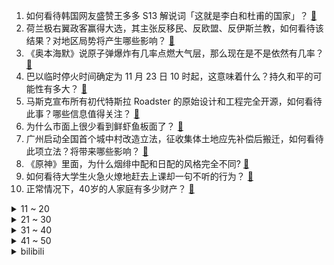 1. 如何看待韩国网友盛赞王多多 S13 解说词「这就是李白和杜甫的国家」？ [:link:](https://www.zhihu.com/question/631494680)
2. 荷兰极右翼政客赢得大选，其主张反移民、反欧盟、反伊斯兰教，如何看待该结果？对地区局势将产生哪些影响？ [:link:](https://www.zhihu.com/question/631459345)
3. 《奥本海默》说原子弹爆炸有几率点燃大气层，那么现在是不是依然有几率？ [:link:](https://www.zhihu.com/question/631137583)
4. 巴以临时停火时间确定为 11 月 23 日 10 时起，这意味着什么？持久和平的可能性有多大？ [:link:](https://www.zhihu.com/question/631455760)
5. 马斯克宣布所有初代特斯拉 Roadster 的原始设计和工程完全开源，如何看待此事？哪些信息值得关注？ [:link:](https://www.zhihu.com/question/631473188)
6. 为什么市面上很少看到鲜虾鱼板面了？ [:link:](https://www.zhihu.com/question/330672407)
7. 广州启动全国首个城中村改造立法，征收集体土地应先补偿后搬迁，如何看待此项立法？将带来哪些影响？ [:link:](https://www.zhihu.com/question/631539086)
8. 《原神》里面，为什么烟绯中配和日配的风格完全不同? [:link:](https://www.zhihu.com/question/536908680)
9. 如何看待大学生火急火燎地赶去上课却一句不听的行为？ [:link:](https://www.zhihu.com/question/631286296)
10. 正常情况下，40岁的人家庭有多少财产？ [:link:](https://www.zhihu.com/question/628037374)
<details>
<summary>11 ~ 20</summary>

11. 李登辉家族遭遇金融诈骗，损失约合人民币 1.24 亿，此前澳丰金融集团曾宣布倒闭，有哪些信息值得关注？ [:link:](https://www.zhihu.com/question/631331328)
12. 教师上课时内急上厕所算离岗吗？ [:link:](https://www.zhihu.com/question/464363950)
13. 朝鲜称将不再受《〈板门店宣言〉军事领域履行协议》约束，这意味着什么？对朝韩关系将带来哪些影响？ [:link:](https://www.zhihu.com/question/631447546)
14. 为什么很多人情愿辛辛苦苦的上班，都不肯花时间去钻研股票市场？ [:link:](https://www.zhihu.com/question/630683739)
15. 公务员考试为什么要考图形推理？ [:link:](https://www.zhihu.com/question/22065165)
16. 为什么俄国能扩张那么大的领土？ [:link:](https://www.zhihu.com/question/56544269)
17. 巴菲特捐赠 8.66 亿美元股票，三个孩子为其遗嘱执行人，哪些信息值得关注？ [:link:](https://www.zhihu.com/question/631310292)
18. 请说一句广告词证明你老了? [:link:](https://www.zhihu.com/question/626630516)
19. 一战英法在哪些战役损失最多，为什么会损失惨重？ [:link:](https://www.zhihu.com/question/278292222)
20. 古印度文明是不是真消失了？ [:link:](https://www.zhihu.com/question/630871671)
</details>
<details>
<summary>21 ~ 30</summary>

21. 中国有哪些旅行目的地被严重低估了？ [:link:](https://www.zhihu.com/question/617352068)
22. 怎样评价动画《龙珠》的制作水平？ [:link:](https://www.zhihu.com/question/590733618)
23. 如何评价最近Next.js的这张图？ [:link:](https://www.zhihu.com/question/631144121)
24. 你会怎么写释怀？ [:link:](https://www.zhihu.com/question/627325300)
25. 大模型检索增强生成（RAG）有哪些好用的技巧？ [:link:](https://www.zhihu.com/question/625481187)
26. 如何评价 11 月 23 日新发布的荣耀100系列手机，有哪些亮点和不足？ [:link:](https://www.zhihu.com/question/631538667)
27. 新能源车的800V高压快充，能治好你的「里程焦虑」吗? [:link:](https://www.zhihu.com/question/631327687)
28. 姚苌为什么三十六岁才生姚兴？ [:link:](https://www.zhihu.com/question/630846325)
29. 如何评价 11 月 23 日发布的红魔 9 Pro 系列，有什么亮点？ [:link:](https://www.zhihu.com/question/631309351)
30. 你被女朋友时尚改造过吗？谈恋爱后你是否在伴侣的帮助下找到了更适合自己的风格呢？ [:link:](https://www.zhihu.com/question/630552299)
</details>
<details>
<summary>31 ~ 40</summary>

31. 为什么要保护方言？ [:link:](https://www.zhihu.com/question/59642581)
32. 丽莎和神子为什么会自称姐姐我，还叫旅行者小家伙小可爱？旅行者又怎么会欣然接受? [:link:](https://www.zhihu.com/question/631187854)
33. 为什么 LPL 战队总是能在 MSI 上发挥出色而到了全球总决赛就疲软？ [:link:](https://www.zhihu.com/question/630901584)
34. 支原体肺炎初愈的孩子，居家护理有哪些经验可以分享？ [:link:](https://www.zhihu.com/question/631459131)
35. 北证 50 指数跌超 2%，早间一度涨超 5%，成交额连续三个交易日刷新历史天量，哪些信息值得关注？ [:link:](https://www.zhihu.com/question/631502383)
36. 2023 年家里消费金额占比最多的是什么消费？ [:link:](https://www.zhihu.com/question/630119877)
37. 长途骑行（川藏线）选什么自行车？ [:link:](https://www.zhihu.com/question/628550636)
38. 23-24 赛季 NBA独行侠 104:101 湖人，如何评价这场比赛？ [:link:](https://www.zhihu.com/question/631466126)
39. 《崩坏：星穹铁道》正在测试云游戏，它有哪些点吸引你？ [:link:](https://www.zhihu.com/question/631329223)
40. 普京经济顾问称「不同于西方领导人，普京考虑的不是下一次选举，而是未来几十年」，哪些信息值得关注？ [:link:](https://www.zhihu.com/question/631524405)
</details>
<details>
<summary>41 ~ 50</summary>

41. 外交部回应孙准浩案件进展称「涉嫌非国家工作人员受贿罪被依法逮捕」，哪些信息值得关注？ [:link:](https://www.zhihu.com/question/631510538)
42. 香港中文大学陶然建议「未来一段时间不出台房产税」，如何看待此建议？征收房产税对房地产市场有何影响？ [:link:](https://www.zhihu.com/question/631460531)
43. 为什么在古代茶叶那么重要，成为重要的消费品和出口品？ [:link:](https://www.zhihu.com/question/514088346)
44. 有哪些影视剧能让你反复观看每次都发现不一样的彩蛋？ [:link:](https://www.zhihu.com/question/631488889)
45. 租房就能落户，青岛为何祭出这个大招？不少城市开始降低落户门槛，一线城市是否会跟进？哪些信息值得关注？ [:link:](https://www.zhihu.com/question/631487188)
46. 如何评价《潜伏》里的吴敬中？ [:link:](https://www.zhihu.com/question/332870152)
47. 如何看待「精神分析师很少说话」这件事？在咨询过程中「沉默」的意义是什么？ [:link:](https://www.zhihu.com/question/630819297)
48. 猫咪老是爱生病，有什么办法能提升免疫力的？ [:link:](https://www.zhihu.com/question/629500643)
49. 《荒野大镖客2》亚瑟为什么会认为他们的时代结束了？ [:link:](https://www.zhihu.com/question/631188130)
50. 哈耶克与凯恩斯学派的斯拉法当年在辩论什么？结果如何？ [:link:](https://www.zhihu.com/question/631238243)
</details><details>
<summary>bilibili</summary>

</details>